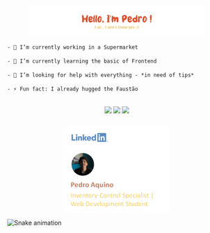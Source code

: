 <p align="center"><img width="80%" alt="Hello, I'm Pedro. I do... I don't know yet!" src="./assets/gh-readme-header---.png" /></a></p>




    - 🛒 I’m currently working in a Supermarket
    
    - 🌱 I’m currently learning the basic of Frontend
    
    - 🤔 I’m looking for help with everything - *in need of tips*
    
    - ⚡ Fun fact: I already hugged the Faustão   

<br>

<div align="center">
  <img align="center" height="140em" src="https://github-readme-stats.vercel.app/api?username=pdroaq&&show_icons=true&title_color=E69774&icon_color=E69774&text_color=F9DD9D&bg_color=ffffff00"/>
  <img align="center" height="140em" src="https://github-readme-stats.vercel.app/api/top-langs/?username=pdroaq&layout=compact&langs_count=7&show_icons=true&title_color=E69774&icon_color=FF577A&text_color=F9DD9D&bg_color=ffffff00"/>
  <!--<img height="140em" src="./assets/me shaved.png"/> -->
  <!--<img align="center" src="https://rafaellaballerini.notion.site/image/https%3A%2F%2Fwww.pngmart.com%2Ffiles%2F12%2FMy-Neighbor-Totoro-PNG-Image.png?table=block&id=70f68e74-85cd-40a0-8057-4c0b202074a1&spaceId=ca97155a-230f-47fd-94ea-bd2db3fd6d6a&width=250&userId=&cache=v2"/> -->
  <img align="center" height="140em" src="https://c.tenor.com/raJbLZozdjAAAAAj/teagif-cute.gif"/>
    
##
    
  <a href="https://www.linkedin.com/in/pedro-giovani-aquino/"><img align="center" height="200em" src="./assets/Imagem2.png"/><a/>
</div>


<!--
  <a href="https://www.youtube.com" target="_blank"><img src="https://img.shields.io/badge/YouTube-FF0000?style=for-the-badge&logo=youtube&logoColor=white" target="_blank"></a>
  <a href="https://instagram.com/pdroaq" target="_blank"><img src="https://img.shields.io/badge/-Instagram-%23E4405F?style=for-the-badge&logo=instagram&logoColor=white" target="_blank"></a>
 	<a href="https://www.twitch.tv" target="_blank"><img src="https://img.shields.io/badge/Twitch-9146FF?style=for-the-badge&logo=twitch&logoColor=white" target="_blank"></a>
 <a href="https://discord.gg/wagxzStdcR" target="_blank"><img src="https://img.shields.io/badge/Discord-7289DA?style=for-the-badge&logo=discord&logoColor=white" target="_blank"></a> 
  <a href = "mailto:contatorafaballerini@gmail.com"><img src="https://img.shields.io/badge/-Gmail-%23333?style=for-the-badge&logo=gmail&logoColor=white" target="_blank"></a>
  <a href="https://www.linkedin.com/in/rafaella-ballerini-45875016a" target="_blank"><img src="https://img.shields.io/badge/-LinkedIn-%230077B5?style=for-the-badge&logo=linkedin&logoColor=white" target="_blank"></a>
-->



![Snake animation](https://github.com/pdroaq/pdroaq/blob/output/github-contribution-grid-snake.svg)

